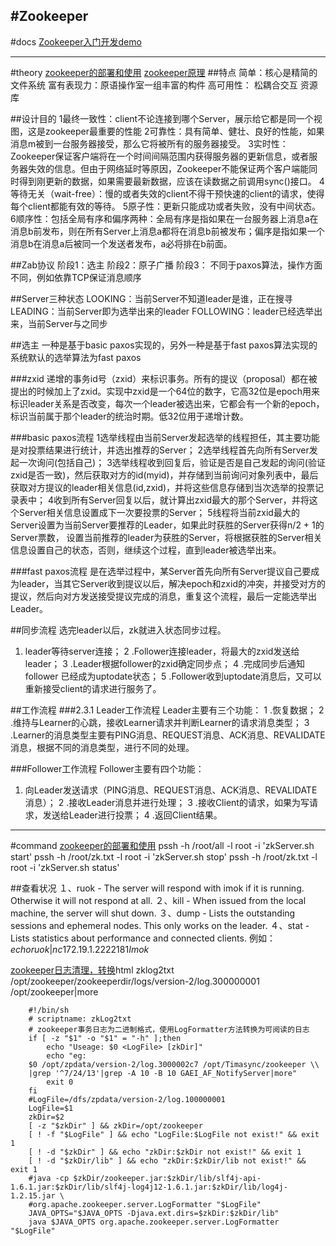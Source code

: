 #Zookeeper
---
#docs
[Zookeeper入门开发demo](http://www.cnblogs.com/chengxin1982/p/3997726.html)

---
#theory
[zookeeper的部署和使用](http://wangwei.cao.blog.163.com/blog/static/102362526201022414553362/)
[zookeeper原理](http://cailin.iteye.com/blog/2014486/)
##特点
简单：核心是精简的文件系统
富有表现力：原语操作室一组丰富的构件
高可用性：
松耦合交互
资源库

##设计目的
1最终一致性：client不论连接到哪个Server，展示给它都是同一个视图，这是zookeeper最重要的性能
2可靠性：具有简单、健壮、良好的性能，如果消息m被到一台服务器接受，那么它将被所有的服务器接受。
3实时性：Zookeeper保证客户端将在一个时间间隔范围内获得服务器的更新信息，或者服务器失效的信息。但由于网络延时等原因，Zookeeper不能保证两个客户端能同时得到刚更新的数据，如果需要最新数据，应该在读数据之前调用sync()接口。
4等待无关（wait-free）：慢的或者失效的client不得干预快速的client的请求，使得每个client都能有效的等待。
5原子性：更新只能成功或者失败，没有中间状态。
6顺序性：包括全局有序和偏序两种：全局有序是指如果在一台服务器上消息a在消息b前发布，则在所有Server上消息a都将在消息b前被发布；偏序是指如果一个消息b在消息a后被同一个发送者发布，a必将排在b前面。

##Zab协议
阶段1：选主
阶段2：原子广播
阶段3：
不同于paxos算法，操作方面不同，例如依靠TCP保证消息顺序

##Server三种状态
LOOKING：当前Server不知道leader是谁，正在搜寻
LEADING：当前Server即为选举出来的leader
FOLLOWING：leader已经选举出来，当前Server与之同步

##选主
一种是基于basic paxos实现的，另外一种是基于fast paxos算法实现的
系统默认的选举算法为fast paxos

###zxid
递增的事务id号（zxid）来标识事务。所有的提议（proposal）都在被提出的时候加上了zxid。实现中zxid是一个64位的数字，它高32位是epoch用来标识leader关系是否改变，每次一个leader被选出来，它都会有一个新的epoch，标识当前属于那个leader的统治时期。低32位用于递增计数。

###basic paxos流程
1选举线程由当前Server发起选举的线程担任，其主要功能是对投票结果进行统计，并选出推荐的Server；
2选举线程首先向所有Server发起一次询问(包括自己)；
3选举线程收到回复后，验证是否是自己发起的询问(验证zxid是否一致)，然后获取对方的id(myid)，并存储到当前询问对象列表中，最后获取对方提议的leader相关信息(id,zxid)，并将这些信息存储到当次选举的投票记录表中；
4收到所有Server回复以后，就计算出zxid最大的那个Server，并将这个Server相关信息设置成下一次要投票的Server；
5线程将当前zxid最大的Server设置为当前Server要推荐的Leader，如果此时获胜的Server获得n/2 + 1的Server票数， 设置当前推荐的leader为获胜的Server，将根据获胜的Server相关信息设置自己的状态，否则，继续这个过程，直到leader被选举出来。

###fast paxos流程
是在选举过程中，某Server首先向所有Server提议自己要成为leader，当其它Server收到提议以后，解决epoch和zxid的冲突，并接受对方的提议，然后向对方发送接受提议完成的消息，重复这个流程，最后一定能选举出Leader。

##同步流程
选完leader以后，zk就进入状态同步过程。
1. leader等待server连接；
2 .Follower连接leader，将最大的zxid发送给leader；
3 .Leader根据follower的zxid确定同步点；
4 .完成同步后通知follower 已经成为uptodate状态；
5 .Follower收到uptodate消息后，又可以重新接受client的请求进行服务了。

##工作流程
###2.3.1 Leader工作流程
Leader主要有三个功能：
1 .恢复数据；
2 .维持与Learner的心跳，接收Learner请求并判断Learner的请求消息类型；
3 .Learner的消息类型主要有PING消息、REQUEST消息、ACK消息、REVALIDATE消息，根据不同的消息类型，进行不同的处理。

###Follower工作流程
Follower主要有四个功能：
1. 向Leader发送请求（PING消息、REQUEST消息、ACK消息、REVALIDATE消息）；
2 .接收Leader消息并进行处理；
3 .接收Client的请求，如果为写请求，发送给Leader进行投票；
4 .返回Client结果。









---
#command
[zookeeper的部署和使用](http://wangwei.cao.blog.163.com/blog/static/102362526201022414553362/)
pssh -h /root/all -l root -i 'zkServer.sh start'
pssh -h /root/zk.txt -l root -i 'zkServer.sh stop'
pssh -h /root/zk.txt -l root -i 'zkServer.sh status'

##查看状况
１、ruok - The server will respond with imok if it is running. Otherwise it will not respond at all.
２、kill - When issued from the local machine, the server will shut down.
３、dump - Lists the outstanding sessions and ephemeral nodes. This only works on the leader.
４、stat - Lists statistics about performance and connected clients.
例如：
$echo ruok | nc 172.19.1.222 2181
Imok$





[zookeeper日志清理，转换](http://w.gdu.me/wiki/Cloud/zookeeper_log_snapshot.)html
zklog2txt /opt/zookeeper/zookeeperdir/logs/version-2/log.300000001 /opt/zookeeper|more

        #!/bin/sh
        # scriptname: zkLog2txt
        # zookeeper事务日志为二进制格式，使用LogFormatter方法转换为可阅读的日志
        if [ -z "$1" -o "$1" = "-h" ];then
            echo "Useage: $0 <LogFile> [zkDir]"
            echo "eg:
        $0 /opt/zpdata/version-2/log.3000002c7 /opt/Timasync/zookeeper \\
        |grep '^7/24/13'|grep -A 10 -B 10 GAEI_AF_NotifyServer|more"
            exit 0
        fi
        #LogFile=/dfs/zpdata/version-2/log.100000001
        LogFile=$1
        zkDir=$2
        [ -z "$zkDir" ] && zkDir=/opt/zookeeper
        [ ! -f "$LogFile" ] && echo "LogFile:$LogFile not exist!" && exit 1
        [ ! -d "$zkDir" ] && echo "zkDir:$zkDir not exist!" && exit 1
        [ ! -d "$zkDir/lib" ] && echo "zkDir:$zkDir/lib not exist!" && exit 1
        #java -cp $zkDir/zookeeper.jar:$zkDir/lib/slf4j-api-1.6.1.jar:$zkDir/lib/slf4j-log4j12-1.6.1.jar:$zkDir/lib/log4j-1.2.15.jar \
        #org.apache.zookeeper.server.LogFormatter "$LogFile"
        JAVA_OPTS="$JAVA_OPTS -Djava.ext.dirs=$zkDir:$zkDir/lib"
        java $JAVA_OPTS org.apache.zookeeper.server.LogFormatter "$LogFile"
